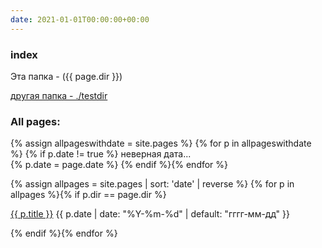 ```yaml
---
date: 2021-01-01T00:00:00+00:00
---
```


### index
Эта папка - ({{ page.dir }})

<a href="./testdir">другая папка - ./testdir</a> 

### All pages:
{% assign allpageswithdate = site.pages %}
{% for p in allpageswithdate %}
{% if p.date != true %}
неверная дата...  
{% p.date = page.date %}
{% endif %}{% endfor %}


{% assign allpages = site.pages | sort: 'date' | reverse %}
{% for p in allpages %}{% if p.dir == page.dir %}
<p><a href="{{ p.url | prepend: site.baseurl }}">{{ p.title }}</a> 
{{ p.date | date: "%Y-%m-%d" | default: "гггг-мм-дд" }}</p>
{% endif %}{% endfor %}
